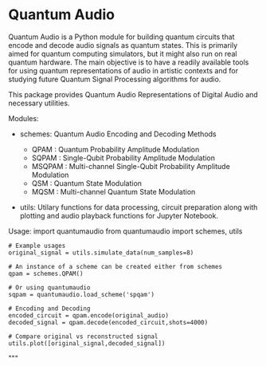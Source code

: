 # Quantum Audio
Quantum Audio is a Python module for building quantum circuits that encode and decode audio signals as quantum states. This is primarily aimed for quantum computing simulators, but it might also run on real quantum hardware. The main objective is to have a readily available tools for using quantum representations of audio in artistic contexts and for studying future Quantum Signal Processing algorithms for audio.

This package provides Quantum Audio Representations of Digital Audio and necessary utilities.

Modules:

- schemes: Quantum Audio Encoding and Decoding Methods

    - QPAM   : Quantum Probability Amplitude Modulation
    - SQPAM  : Single-Qubit Probability Amplitude Modulation
    - MSQPAM : Multi-channel Single-Qubit Probability Amplitude Modulation
    - QSM    : Quantum State Modulation
    - MQSM   : Multi-channel Quantum State Modulation

- utils: Utilary functions for data processing, circuit preparation along
         with plotting and audio playback functions for Jupyter Notebook.

Usage:
    import quantumaudio
    from quantumaudio import schemes, utils


    # Example usages
    original_signal = utils.simulate_data(num_samples=8)
    
    # An instance of a scheme can be created either from schemes
    qpam = schemes.QPAM()

    # Or using quantumaudio
    sqpam = quantumaudio.load_scheme('spqam')

    # Encoding and Decoding
    encoded_circuit = qpam.encode(original_audio)
    decoded_signal = qpam.decode(encoded_circuit,shots=4000)    

    # Compare original vs reconstructed signal
    utils.plot([original_signal,decoded_signal])
"""
